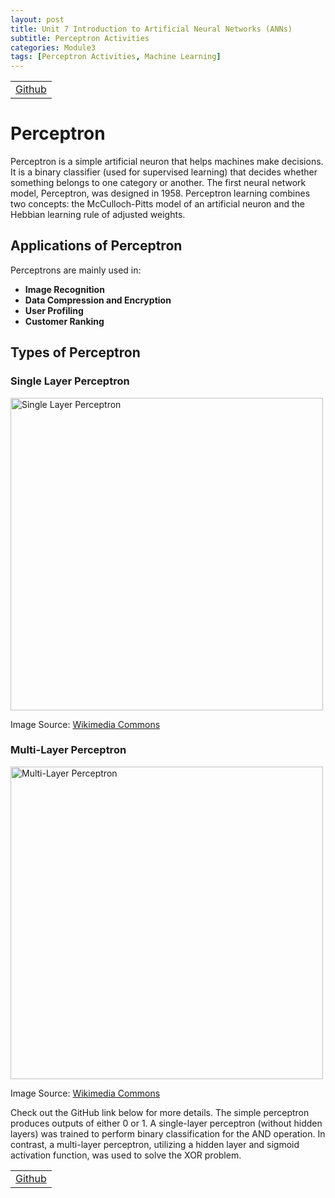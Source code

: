 ```yaml
---
layout: post
title: Unit 7 Introduction to Artificial Neural Networks (ANNs)
subtitle: Perceptron Activities
categories: Module3
tags: [Perceptron Activities, Machine Learning]
---
```

<html lang="en">
    <table>
    <tr>
   <td> <a href="../../../../MachineLearning" target="_blank" class="button large">Github</a></td> 
    </tr>
</table>

<body>

<h1>Perceptron</h1>

<p>Perceptron is a simple artificial neuron that helps machines make decisions. It is a binary classifier (used for supervised learning) that decides whether something belongs to one category or another. The first neural network model, Perceptron, was designed in 1958. Perceptron learning combines two concepts: the McCulloch-Pitts model of an artificial neuron and the Hebbian learning rule of adjusted weights.</p>

<h2>Applications of Perceptron</h2>
<p>Perceptrons are mainly used in:</p>
<ul>
    <li><strong>Image Recognition</strong></li>
    <li><strong>Data Compression and Encryption</strong></li>
    <li><strong>User Profiling</strong></li>
    <li><strong>Customer Ranking</strong></li>
</ul>

<h2>Types of Perceptron</h2>

<h3>Single Layer Perceptron</h3>
<img src="https://upload.wikimedia.org/wikipedia/commons/thumb/8/8a/Single_layer_neural_network.png/600px-Single_layer_neural_network.png" alt="Single Layer Perceptron" width="500">
<p>Image Source: <a href="https://commons.wikimedia.org/wiki/File:Single_layer_neural_network.png" target="_blank">Wikimedia Commons</a></p>

<h3>Multi-Layer Perceptron</h3>
<img src="https://upload.wikimedia.org/wikipedia/commons/thumb/e/e4/MultilayerNeuralNetworkBigger_english.png/600px-MultilayerNeuralNetworkBigger_english.png" alt="Multi-Layer Perceptron" width="500">
<p>Image Source: <a href="https://commons.wikimedia.org/wiki/File:MultilayerNeuralNetworkBigger_english.png" target="_blank">Wikimedia Commons</a></p>

<p>Check out the GitHub link below for more details. The simple perceptron produces outputs of either 0 or 1. A single-layer perceptron (without hidden layers) was trained to perform binary classification for the AND operation. In contrast, a multi-layer perceptron, utilizing a hidden layer and sigmoid activation function, was used to solve the XOR problem.</p>

</body>
</html>



<table>
    <tr>
  <td> <a href="../../../../MachineLearning" target="_blank" class="button large">Github</a></td> 
    </tr>
</table>
